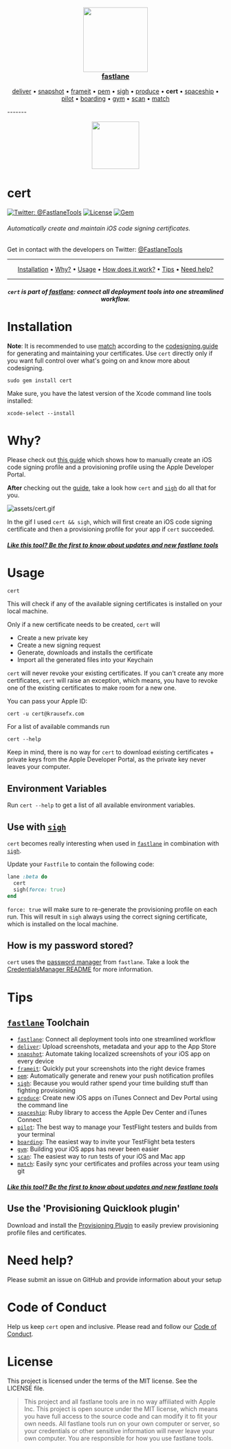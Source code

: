 <h3 align="center">
  <a href="https://github.com/fastlane/fastlane/tree/master/fastlane">
    <img src="assets/fastlane.png" width="150" />
    <br />
    fastlane
  </a>
</h3>
<p align="center">
  <a href="https://github.com/fastlane/fastlane/tree/master/deliver">deliver</a> &bull; 
  <a href="https://github.com/fastlane/fastlane/tree/master/snapshot">snapshot</a> &bull; 
  <a href="https://github.com/fastlane/fastlane/tree/master/frameit">frameit</a> &bull; 
  <a href="https://github.com/fastlane/fastlane/tree/master/pem">pem</a> &bull; 
  <a href="https://github.com/fastlane/fastlane/tree/master/sigh">sigh</a> &bull; 
  <a href="https://github.com/fastlane/fastlane/tree/master/produce">produce</a> &bull;
  <b>cert</b> &bull;
  <a href="https://github.com/fastlane/fastlane/tree/master/spaceship">spaceship</a> &bull;
  <a href="https://github.com/fastlane/fastlane/tree/master/pilot">pilot</a> &bull;
  <a href="https://github.com/fastlane/boarding">boarding</a> &bull;
  <a href="https://github.com/fastlane/fastlane/tree/master/gym">gym</a> &bull;
  <a href="https://github.com/fastlane/fastlane/tree/master/scan">scan</a> &bull;
  <a href="https://github.com/fastlane/fastlane/tree/master/match">match</a>
</p>
-------

<p align="center">
  <img src="assets/cert.png" height="110">
</p>

cert
============

[![Twitter: @FastlaneTools](https://img.shields.io/badge/contact-@FastlaneTools-blue.svg?style=flat)](https://twitter.com/fastlanetools)
[![License](https://img.shields.io/badge/license-MIT-green.svg?style=flat)](https://github.com/fastlane/fastlane/blob/master/LICENSE)
[![Gem](https://img.shields.io/gem/v/cert.svg?style=flat)](http://rubygems.org/gems/cert)

###### Automatically create and maintain iOS code signing certificates.

Get in contact with the developers on Twitter: [@FastlaneTools](https://twitter.com/FastlaneTools)

-------
<p align="center">
    <a href="#installation">Installation</a> &bull; 
    <a href="#why">Why?</a> &bull; 
    <a href="#usage">Usage</a> &bull; 
    <a href="#how-does-it-work">How does it work?</a> &bull; 
    <a href="#tips">Tips</a> &bull; 
    <a href="#need-help">Need help?</a>
</p>

-------

<h5 align="center"><code>cert</code> is part of <a href="https://fastlane.tools">fastlane</a>: connect all deployment tools into one streamlined workflow.</h5>



# Installation

**Note**: It is recommended to use [match](https://github.com/fastlane/fastlane/tree/master/match) according to the [codesigning.guide](https://codesigning.guide) for generating and maintaining your certificates. Use `cert` directly only if you want full control over what's going on and know more about codesigning.

    sudo gem install cert

Make sure, you have the latest version of the Xcode command line tools installed:

    xcode-select --install

# Why?

Please check out [this guide](https://github.com/fastlane/cert/blob/master/ManualSteps.md) which shows how to manually create an iOS code signing profile and a provisioning profile using the Apple Developer Portal.

**After** checking out the [guide](https://github.com/fastlane/cert/blob/master/ManualSteps.md), take a look how `cert` and [`sigh`](https://github.com/fastlane/fastlane/tree/master/sigh) do all that for you.

![assets/cert.gif](assets/cert.gif) 

In the gif I used `cert && sigh`, which will first create an iOS code signing certificate and then a provisioning profile for your app if `cert` succeeded.

##### [Like this tool? Be the first to know about updates and new fastlane tools](https://tinyletter.com/krausefx)

# Usage

    cert

This will check if any of the available signing certificates is installed on your local machine.

Only if a new certificate needs to be created, `cert` will

- Create a new private key
- Create a new signing request
- Generate, downloads and installs the certificate
- Import all the generated files into your Keychain


`cert` will never revoke your existing certificates. If you can't create any more certificates, `cert` will raise an exception, which means, you have to revoke one of the existing certificates to make room for a new one.


You can pass your Apple ID:

    cert -u cert@krausefx.com

For a list of available commands run

    cert --help

Keep in mind, there is no way for `cert` to download existing certificates + private keys from the Apple Developer Portal, as the private key never leaves your computer. 

## Environment Variables

Run `cert --help` to get a list of all available environment variables.

## Use with [`sigh`](https://github.com/fastlane/fastlane/tree/master/sigh)

`cert` becomes really interesting when used in [`fastlane`](https://github.com/fastlane/fastlane/tree/master/fastlane) in combination with [`sigh`](https://github.com/fastlane/fastlane/tree/master/sigh).

Update your `Fastfile` to contain the following code:

```ruby
lane :beta do
  cert
  sigh(force: true)
end
```

`force: true` will make sure to re-generate the provisioning profile on each run.
This will result in `sigh` always using the correct signing certificate, which is installed on the local machine.


## How is my password stored?
`cert` uses the [password manager](https://github.com/fastlane/fastlane/tree/master/credentials_manager) from `fastlane`. Take a look the [CredentialsManager README](https://github.com/fastlane/fastlane/tree/master/credentials_manager) for more information.

# Tips

## [`fastlane`](https://fastlane.tools) Toolchain

- [`fastlane`](https://fastlane.tools): Connect all deployment tools into one streamlined workflow
- [`deliver`](https://github.com/fastlane/fastlane/tree/master/deliver): Upload screenshots, metadata and your app to the App Store
- [`snapshot`](https://github.com/fastlane/fastlane/tree/master/snapshot): Automate taking localized screenshots of your iOS app on every device
- [`frameit`](https://github.com/fastlane/fastlane/tree/master/frameit): Quickly put your screenshots into the right device frames
- [`pem`](https://github.com/fastlane/fastlane/tree/master/pem): Automatically generate and renew your push notification profiles
- [`sigh`](https://github.com/fastlane/fastlane/tree/master/sigh): Because you would rather spend your time building stuff than fighting provisioning
- [`produce`](https://github.com/fastlane/fastlane/tree/master/produce): Create new iOS apps on iTunes Connect and Dev Portal using the command line
- [`spaceship`](https://github.com/fastlane/fastlane/tree/master/spaceship): Ruby library to access the Apple Dev Center and iTunes Connect
- [`pilot`](https://github.com/fastlane/fastlane/tree/master/pilot): The best way to manage your TestFlight testers and builds from your terminal
- [`boarding`](https://github.com/fastlane/boarding): The easiest way to invite your TestFlight beta testers 
- [`gym`](https://github.com/fastlane/fastlane/tree/master/gym): Building your iOS apps has never been easier
- [`scan`](https://github.com/fastlane/fastlane/tree/master/scan): The easiest way to run tests of your iOS and Mac app
- [`match`](https://github.com/fastlane/fastlane/tree/master/match): Easily sync your certificates and profiles across your team using git

##### [Like this tool? Be the first to know about updates and new fastlane tools](https://tinyletter.com/krausefx)

## Use the 'Provisioning Quicklook plugin'
Download and install the [Provisioning Plugin](https://github.com/chockenberry/Provisioning) to easily preview provisioning profile files and certificates.

# Need help?
Please submit an issue on GitHub and provide information about your setup

# Code of Conduct
Help us keep `cert` open and inclusive. Please read and follow our [Code of Conduct](https://github.com/fastlane/code-of-conduct).

# License
This project is licensed under the terms of the MIT license. See the LICENSE file.

> This project and all fastlane tools are in no way affiliated with Apple Inc. This project is open source under the MIT license, which means you have full access to the source code and can modify it to fit your own needs. All fastlane tools run on your own computer or server, so your credentials or other sensitive information will never leave your own computer. You are responsible for how you use fastlane tools.
